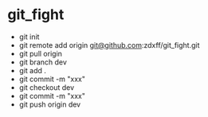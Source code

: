 # git_fight

- git init
- git remote add origin git@github.com:zdxff/git_fight.git
- git pull origin
- git branch dev
- git add .
- git commit -m "xxx"
- git checkout dev
- git commit -m "xxx"
- git push origin dev
